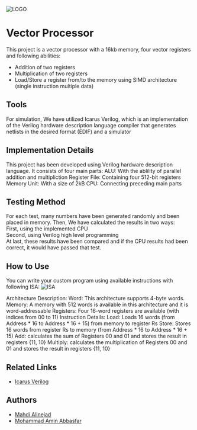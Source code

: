 ![LOGO]('https://github.com/M-Amin-A/vector_processor/blob/main/Miscellaneous/cpu.jpg?raw=true')

# Vector Processor
This project is a vector processor with a 16kb memory, four vector registers and following abilities:
- Addition of two registers
- Multiplication of two registers
- Load/Store a register from/to the memory using SIMD architecture (single instruction multiple data)


## Tools
For simulation, We have utilized Icarus Verilog, which is an implementation of the Verilog hardware description language compiler that generates netlists in the desired format (EDIF) and a simulator


## Implementation Details
This project has been developed using Verilog hardware description language.
It consists of four main parts:
ALU: With the ablility of parallel addition and multipliction
Register File: Containing four 512-bit registers
Memory Unit: With a size of 2kB
CPU: Connecting preceding main parts


## Testing Method
For each test, many numbers have been generated randomly and been placed in memory. Then, We have calculated the results in two ways: <br/>
First, using the implemented CPU <br/>
Second, using Verilog high level programming <br/>
At last, these results have been compared and if the CPU results had been correct, it would have passed that test.


## How to Use
You can write your custom program using available instructions with following ISA:
![ISA]('https://github.com/M-Amin-A/vector_processor/blob/main/Miscellaneous/ISA.jpg?raw=true')

Architecture Description:
Word: This architecture supports 4-byte words.
Memory: A memory with 512 words is available in this architecture and it is word-addressable
Registers: Four 16-word registers are available (with indices from 00 to 11)
Instruction Details:
Load: Loads 16 words (from Address * 16 to Address * 16 + 15) from memory to register Rs
Store: Stores 16 words from register Rs to memory (from Address * 16 to Address * 16 + 15)
Add: calculates the sum of Registers 00 and 01 and stores the result in registers {11, 10}
Multiply: calculates the multiplication of Registers 00 and 01 and stores the result in registers {11, 10}


## Related Links
 - [Icarus Verilog](https://github.com/icarus-sim/icarus)


## Authors
- [Mahdi Alinejad](https://github.com/Soilorian)
- [Mohammad Amin Abbasfar](https://github.com/M-Amin-A)